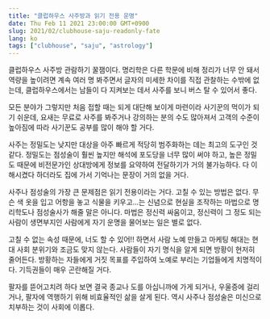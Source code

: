 ```yaml
---
title: "클럽하우스 사주방과 읽기 전용 운명"
date: Thu Feb 11 2021 23:00:00 GMT+0900
slug: 2021/02/clubhouse-saju-readonly-fate
lang: ko
tags: ["clubhouse", "saju", "astrology"]
---
```


클럽하우스 사주방 관람하기 꿀잼이다. 명리학은 다른 학문에 비해 정리가 너무 안 돼서 역량을 높이려면 계속 여러 명 봐주면서 글자의 미세한 차이를 직접 관찰하는 수밖에 없는데, 클럽하우스에서는 남들이 다 지켜보는 데서 사주를 보니 버스 탈 수 있어서 좋다.

모든 분야가 그렇지만 처음 접할 때는 되게 대단해 보이게 마련이라 사기꾼의 먹이가 되기 쉬운데, 요새는 무료로 사주를 봐주거나 강의하는 분의 수도 많아져서 고객의 수준이 높아짐에 따라 사기꾼도 공부를 많이 해야 할 거다.

사주는 정밀도는 낮지만 대상을 아주 빠르게 적당히 범주화하는 데는 최고의 도구인 것 같다. 정밀도는 점성술이 훨씬 높지만 해석에 포도당을 너무 많이 써야 하고, 높은 정밀도 때문에 비전문가인 상대방에게 정보를 요약하여 전달하기가 거의 불가능하다. 다 이해시켰다 하더라도 집에 가서 기억나는 문장이 거의 없을 거다.

사주나 점성술의 가장 큰 문제점은 읽기 전용이라는 거다. 고칠 수 있는 방법은 없다. 무슨 색 옷을 입고 어항을 놓고 식물을 키우고...는 신념으로 현실을 조작하는 마법으로 명리학도나 점성술사가 해줄 말은 아니다. 마법은 정신력 싸움이고, 정신력이 그 정도 되는 사람이 생면부지인 사람에게 자기 운명을 물어보는 일은 별로 없다.

고칠 수 없는 속성 때문에, 너도 할 수 있어!! 하면서 사람 노예 만들고 마케팅 해대는 현대 사회 분위기와 조금도 맞지 않는다. 사람들이 자기 명식을 알게 되면 방황이 현저히 줄어든다. 방황하는 자들에게 거짓 목표를 주입하여 노예로 부리는 기업들에게 치명적이다. 기득권들이 매우 곤란해질 거다.

팔자를 뜯어고치려 하다 보면 결국 종교나 도를 아십니까에 가게 되거나, 우울증에 걸리거나, 팔자에 역행하기 위해 비효율적인 삶을 살게 된다. 역시 사주나 점성술은 미신으로 치부하는 것이 사회에 이롭다.
